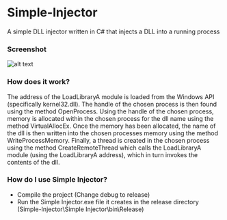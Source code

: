 # Simple-Injector
A simple DLL injector written in C# that injects a DLL into a running process

### Screenshot
![alt text](https://i.imgur.com/7pPS763.png)

### How does it work?
The address of the LoadLibraryA module is loaded from the Windows API (specifically kernel32.dll). The handle of the chosen process is then found using the method OpenProcess. Using the handle of the chosen process, memory is allocated within the chosen process for the dll name using the method VirtualAllocEx. Once the memory has been allocated, the name of the dll is then written into the chosen processes memory using the method WriteProcessMemory. Finally, a thread is created in the chosen process using the method CreateRemoteThread which calls the LoadLibraryA module (using the LoadLibraryA address), which in turn invokes the contents of the dll.

### How do I use Simple Injector?
* Compile the project (Change debug to release)
* Run the Simple Injector.exe file it creates in the release directory (Simple-Injector\Simple Injector\bin\Release)
